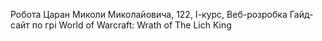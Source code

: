 Робота Царан Миколи Миколайовича, 122, І-курс, Веб-розробка
Гайд-сайт по грі World of Warcraft: Wrath of The Lich King
